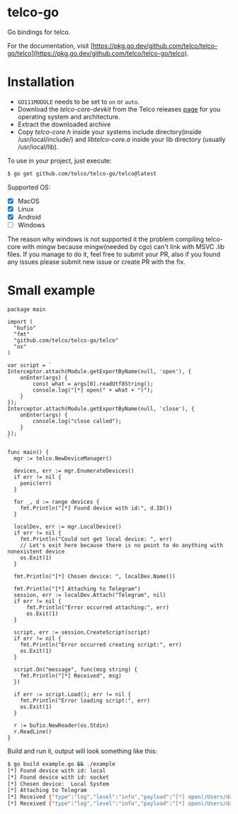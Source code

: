 # telco-go
Go bindings for telco.

For the documentation, visit [https://pkg.go.dev/github.com/telco/telco-go/telco](https://pkg.go.dev/github.com/telco/telco-go/telco).

# Installation
* `GO111MODULE` needs to be set to `on` or `auto`.
* Download the _telco-core-devkit_ from the Telco releases [page](https://github.com/telco/telco/releases/) for you operating system and architecture.
* Extract the downloaded archive
* Copy _telco-core.h_ inside your systems include directory(inside /usr/local/include/) and _libtelco-core.a_ inside your lib directory (usually /usr/local/lib).

To use in your project, just execute: 
```bash
$ go get github.com/telco/telco-go/telco@latest
```

Supported OS:
- [x] MacOS
- [x] Linux
- [x] Android
- [ ] Windows

The reason why windows is not supported it the problem compiling telco-core with mingw because mingw(needed by cgo) can't link with MSVC .lib files.
If you manage to do it, feel free to submit your PR, also if you found any issues please submit new issue or create PR with the fix.

# Small example
```golang
package main

import (
  "bufio"
  "fmt"
  "github.com/telco/telco-go/telco"
  "os"
)

var script = `
Interceptor.attach(Module.getExportByName(null, 'open'), {
	onEnter(args) {
		const what = args[0].readUtf8String();
		console.log("[*] open(" + what + ")");
	}
});
Interceptor.attach(Module.getExportByName(null, 'close'), {
	onEnter(args) {
		console.log("close called");
	}
});
`

func main() {
  mgr := telco.NewDeviceManager()

  devices, err := mgr.EnumerateDevices()
  if err != nil {
    panic(err)
  }

  for _, d := range devices {
    fmt.Println("[*] Found device with id:", d.ID())
  }

  localDev, err := mgr.LocalDevice()
  if err != nil {
    fmt.Println("Could not get local device: ", err)
    // Let's exit here because there is no point to do anything with nonexistent device
    os.Exit(1)
  }

  fmt.Println("[*] Chosen device: ", localDev.Name())

  fmt.Println("[*] Attaching to Telegram")
  session, err := localDev.Attach("Telegram", nil)
  if err != nil {
	  fmt.Println("Error occurred attaching:", err)
	  os.Exit(1)
  }

  script, err := session.CreateScript(script)
  if err != nil {
    fmt.Println("Error occurred creating script:", err)
	os.Exit(1)
  }

  script.On("message", func(msg string) {
    fmt.Println("[*] Received", msg)
  })

  if err := script.Load(); err != nil {
    fmt.Println("Error loading script:", err)
    os.Exit(1)
  }

  r := bufio.NewReader(os.Stdin)
  r.ReadLine()
}

```

Build and run it, output will look something like this:
```bash
$ go build example.go && ./example
[*] Found device with id: local
[*] Found device with id: socket
[*] Chosen device:  Local System
[*] Attaching to Telegram
[*] Received {"type":"log","level":"info","payload":"[*] open(/Users/daemon1/Library/Application Support/Telegram Desktop/tdata/user_data/cache/0/25/0FDE3ED70BCA)"}
[*] Received {"type":"log","level":"info","payload":"[*] open(/Users/daemon1/Library/Application Support/Telegram Desktop/tdata/user_data/cache/0/8E/FD728183E115)"}
```
